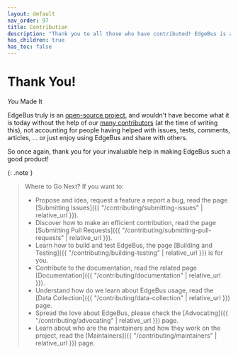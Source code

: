 ```yaml
---
layout: default
nav_order: 97
title: Contribution
description: "Thank you to all those who have contributed! EdgeBus is an open-source project that thrives with the support of our passionate community."
has_children: true
has_toc: false
---
```


# Thank You!

_You_ Made It

EdgeBus truly is an [open-source project](https://github.com/zxteamorg/edgebus), and wouldn't have become what it is today without the help of our [many contributors](https://github.com/zxteamorg/edgebus/graphs/contributors) (at the time of writing this), not accounting for people having helped with issues, tests, comments, articles, ... or just enjoy using EdgeBus and share with others.

So once again, thank you for your invaluable help in making EdgeBus such a good product!

{: .note }
> Where to Go Next? If you want to:
> * Propose and idea, request a feature a report a bug, read the page [Submitting Issues]({{ "/contributing/submitting-issues" | relative_url }}).
> * Discover how to make an efficient contribution, read the page [Submitting Pull Requests]({{ "/contributing/submitting-pull-requests" | relative_url }}).
> * Learn how to build and test EdgeBus, the page [Building and Testing]({{ "/contributing/building-testing" | relative_url }}) is for you.
> * Contribute to the documentation, read the related page [Documentation]({{ "/contributing/documentation" | relative_url }}).
> * Understand how do we learn about EdgeBus usage, read the [Data Collection]({{ "/contributing/data-collection" | relative_url }}) page.
> * Spread the love about EdgeBus, please check the [Advocating]({{ "/contributing/advocating" | relative_url }}) page.
> * Learn about who are the maintainers and how they work on the project, read the [Maintainers]({{ "/contributing/maintainers" | relative_url }}) page.
